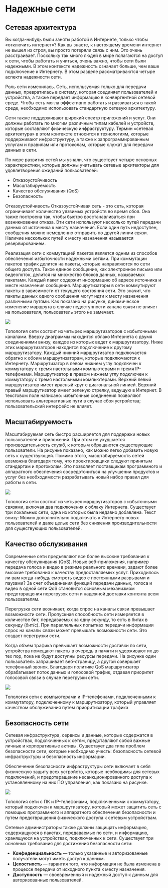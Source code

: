 # Надежные сети

<!-- 1.6.1 -->
## Сетевая архитектура
Вы когда-нибудь были заняты работой в Интернете, только чтобы «отключить интернет»? Как вы знаете, к настоящему времени интернет не вышел из строя, вы просто потеряли связь с ним. Это очень расстраивает. Поскольку так много людей в мире полагаются на доступ к сети, чтобы работать и учиться, очень важно, чтобы сети были надежными. В этом контексте надежность означает больше, чем ваше подключение к Интернету. В этом разделе рассматриваются четыре аспекта надежности сети.

Роль сети изменилась. Сеть, используемая только для передачи данных, превратилась в систему, которая соединяет пользователей и устройства, а также передает информацию в конвергентной сетевой среде. Чтобы сеть могла эффективно работать и развиваться в такой среде, необходимо использовать стандартную сетевую архитектуру.

Сети также поддерживают широкий спектр приложений и услуг. Они должны работать по многим различным типам кабелей и устройств, которые составляют физическую инфраструктуру. Термин «сетевая архитектура» в этом контексте относится к технологиям, которые поддерживают инфраструктуру, а также к запрограммированным услугам и правилам или протоколам, которые служат для передачи данных в сети.

По мере развития сетей мы узнали, что существует четыре основных характеристики, которые должны учитывать сетевые архитекторы для удовлетворения ожиданий пользователей:

- Отказоустойчивость
- Масштабируемость
- Качество обслуживания (QoS)
- Безопасность

<!-- 1.6.2 -->
Отказоустойчивость
Отказоустойчивая сеть - это сеть, которая ограничивает количество уязвимых устройств во время сбоя. Она также построена так, чтобы быстро восстанавливаться при возникновении отказа. Эти сети используют несколько путей передачи данных от источника к месту назначения. Если один путь недоступен, сообщения можно немедленно отправить по другой линии связи. Наличие нескольких путей к месту назначения называется резервированием.

Реализация сети с коммутацией пакетов является одним из способов обеспечения избыточности надежными сетями. При коммутации пакетов трафик делится на пакеты, которые направляются по сети общего доступа. Такое единое сообщение, как электронное письмо или видеопоток, делится на множество блоков данных, называемых пакетами. Каждый пакет содержит информацию об адресе источника и месте назначения сообщения. Маршрутизаторы в сети коммутируют пакеты в зависимости от текущего состояния сети. Это значит, что пакеты данных одного сообщения могут идти к месту назначения различными путями. Как показано на рисунке, динамическое изменение маршрута в случае недоступности канала связи не влияет на пользователя, пользователь этого не замечает.

![](./assets/1.6.2.png)
<!-- /courses/itn-dl/aeec9260-34fa-11eb-ad9a-f74babed41a6/af1e50c4-34fa-11eb-ad9a-f74babed41a6/assets/2d929412-1c25-11ea-81a0-ffc2c49b96bc.svg -->

Топология сети состоит из четырех маршрутизаторов с избыточными каналами. Вверху диаграммы находится облако Интернета с двумя соединениями внизу, каждое из которых ведет к маршрутизатору. Ниже этих маршрутизаторов находится подключение к другому маршрутизатору. Каждый нижний маршрутизатор подключается обратно к обоим маршрутизаторам, которые подключаются к Интернету. Маршрутизатор в левом нижнем углу подключен к коммутатору с тремя настольными компьютерами и тремя IP-телефонами. Маршрутизатор в правом нижнем углу подключен к коммутатору с тремя настольными компьютерами. Верхний левый маршрутизатор имеет красный круг с диагональной линией. Верхний правый маршрутизатор имеет зеленую стрелку, ведущую в Интернет. В текстовом поле написано: избыточные соединения позволяют использовать альтернативные пути в случае сбоя устройства; пользовательский интерфейс не влияет.


<!-- 1.6.3 -->
## Масштабируемость
Масштабируемая сеть быстро расширяется для поддержки новых пользователей и приложений. При этом не ухудшается производительность служб, к которым обращаются существующие пользователи. На рисунке показано, как можно легко добавить новую сеть к существующей. Помимо этого, масштабируемость сетей возможна благодаря тому, что проектировщики следуют принятым стандартам и протоколам. Это позволяет поставщикам программного и аппаратного обеспечения сосредоточиться на улучшении продуктов и услуг без необходимости разрабатывать новый набор правил для работы в сети.

![](./assets/1.6.3.png)
<!-- /courses/itn-dl/aeec9260-34fa-11eb-ad9a-f74babed41a6/af1e50c4-34fa-11eb-ad9a-f74babed41a6/assets/2d92e232-1c25-11ea-81a0-ffc2c49b96bc.svg -->

Топология сети состоит из четырех маршрутизаторов с избыточными связями, включая два подключения к облаку Интернета. Существует три локальных сети, одна из которых была недавно добавлена. Текст внизу: Можно дополнительно подключать к Интернету новых пользователей и даже целые сети без снижения производительности для существующих пользователей.

<!-- 1.6.4 -->
## Качество обслуживания
Современные сети предъявляют все более высокие требования к качеству обслуживания (QoS). Новые веб-приложения, например передача голоса и видео в режиме реального времени, задают более высокие требования к качеству предоставляемых услуг. Приходилось ли вам когда-нибудь смотреть видео с постоянными разрывами и паузами? За счет объединения функций передачи данных, голоса и видео в одной сети QoS становится основным механизмом предотвращения перегрузок сети и надежной доставки контента всем пользователям.

Перегрузка сети возникает, когда спрос на каналы связи превышает возможности сети. Пропускная способность сети измеряется в количестве бит, передаваемых за одну секунду, то есть в битах в секунду (бит/с). При параллельных попытках передачи информации спрос на каналы связи может превышать возможности сети. Это создает перегрузки сети.

Когда объем трафика превышает возможности доставки по сети, устройства помещают пакеты в очередь в памяти и удерживают их до тех пор, пока не будут доступны ресурсы передачи. На рисунке один пользователь запрашивает веб-страницу, а другой совершает телефонный звонок. Благодаря политике QoS маршрутизатор обрабатывает поток данных и голосовой трафик, отдавая приоритет голосовой связи в случае перегрузки сети.

![](./assets/1.6.4.png)
<!-- /courses/itn-dl/aeec9260-34fa-11eb-ad9a-f74babed41a6/af1e50c4-34fa-11eb-ad9a-f74babed41a6/assets/2d930943-1c25-11ea-81a0-ffc2c49b96bc.svg -->

Топология сети с компьютерами и IP-телефонами, подключенными к коммутатору, подключенному к маршрутизатору, который управляет качеством обслуживания путем приоритизации трафика


<!-- 1.6.5 -->
## Безопасность сети
Сетевая инфраструктура, сервисы и данные, которые содержатся в устройствах, подключенных к сетям, представляют собой важные личные и корпоративные активы. Существует два типа проблем безопасности сети, которые необходимо учесть: безопасность сетевой инфраструктуры и безопасность информации.

Обеспечение безопасности инфраструктуры сети включает в себя физическую защиту всех устройств, которые необходимы для сетевых подключений, и предотвращение несанкционированного доступа к установленному на них ПО управления, как показано на рисунке.

![](./assets/1.6.5.png)
<!-- /courses/itn-dl/aeec9260-34fa-11eb-ad9a-f74babed41a6/af1e50c4-34fa-11eb-ad9a-f74babed41a6/assets/2d935763-1c25-11ea-81a0-ffc2c49b96bc.svg -->

Топология сети с ПК и IP-телефонами, подключенными к коммутатору, который подключен к маршрутизатору, который может защитить сеть с помощью программного и аппаратного обеспечения безопасности и путем предотвращения физического доступа к сетевым устройствам.

Сетевые администраторы также должны защищать информацию, содержащуюся в пакетах, передаваемых по сети, и информацию, хранящуюся на устройствах, подключенных к сети. Существует три основных требования для достижения безопасности сети:

- **Конфиденциальность** — только указанные и авторизованные получатели могут иметь доступ к данным.
- **Целостность** — гарантия того, что информация не была изменена в процессе передачи от исходного пункта к месту назначения.
- **Доступность** — своевременный и надежный доступ к данным для авторизованных пользователей.

